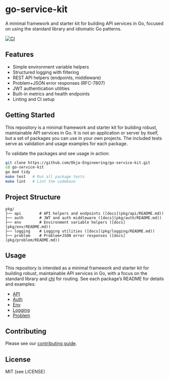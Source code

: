 # go-service-kit

A minimal framework and starter kit for building API services in Go, focused on using the standard library and idiomatic Go patterns.

[![CI](https://github.com/Okja-Engineering/go-service-kit/actions/workflows/ci.yml/badge.svg)](https://github.com/Okja-Engineering/go-service-kit/actions/workflows/ci.yml)

## Features

- Simple environment variable helpers
- Structured logging with filtering
- REST API helpers (endpoints, middleware)
- Problem+JSON error responses (RFC-7807)
- JWT authentication utilities
- Built-in metrics and health endpoints
- Linting and CI setup

## Getting Started

This repository is a minimal framework and starter kit for building robust, maintainable API services in Go. It is not an application or server by itself, but a set of packages you can use in your own projects. The included tests serve as validation and usage examples for each package.

To validate the packages and see usage in action:

```sh
git clone https://github.com/Okja-Engineering/go-service-kit.git
cd go-service-kit
go mod tidy
make test   # Run all package tests
make lint   # Lint the codebase
```

## Project Structure

```
pkg/
├── api        # API helpers and endpoints ([docs](pkg/api/README.md))
├── auth       # JWT and auth middleware ([docs](pkg/auth/README.md))
├── env        # Environment variable helpers ([docs](pkg/env/README.md))
├── logging    # Logging utilities ([docs](pkg/logging/README.md))
├── problem    # Problem+JSON error responses ([docs](pkg/problem/README.md))
```

## Usage

This repository is intended as a minimal framework and starter kit for building robust, maintainable API services in Go, with a focus on the standard library and [chi](https://github.com/go-chi/chi) for routing. See each package’s README for details and examples:

- [API](pkg/api/README.md)
- [Auth](pkg/auth/README.md)
- [Env](pkg/env/README.md)
- [Logging](pkg/logging/README.md)
- [Problem](pkg/problem/README.md)

<!-- CONTRIBUTING -->

## Contributing

Please see our [contributing guide](/CONTRIBUTING.md).

## License

MIT (see LICENSE)
